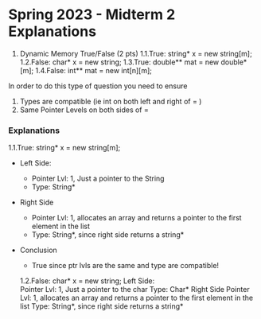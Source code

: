 # Spring 2023 - Midterm 2 Explanations
 
1. Dynamic Memory True/False (2 pts)
  1.1.True: string* x = new string[m];
  1.2.False: char* x = new string;
  1.3.True: double** mat = new double*[m];
  1.4.False: int** mat = new int[n][m];

  In order to do this type of question you need to ensure
  1) Types are compatible (ie int on both left and right of = )
  2) Same Pointer Levels on both sides of =

### Explanations
1.1.True: string* x = new string[m];
- Left Side:
  - Pointer Lvl: 1, Just a pointer to the String
  - Type: String*
- Right Side
  - Pointer Lvl: 1, allocates an array and returns a pointer to the first element in the list
  - Type: String*, since right side returns a string*
- Conclusion
  - True since ptr lvls are the same and type are compatible!
      
  1.2.False: char* x = new string;
    Left Side:  
      Pointer Lvl: 1, Just a pointer to the char
      Type: Char*
    Right Side
      Pointer Lvl: 1, allocates an array and returns a pointer to the first element in the list
      Type: String*, since right side returns a string*
